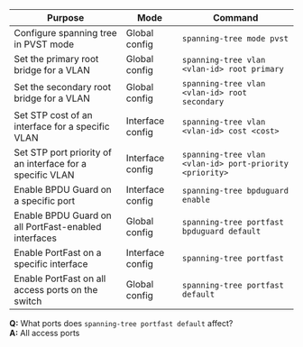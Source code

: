 | Purpose                                                        | Mode             | Command                                                                 |
|----------------------------------------------------------------|------------------|-------------------------------------------------------------------------|
| Configure spanning tree in PVST mode                           | Global config     | `spanning-tree mode pvst`                                              |
| Set the primary root bridge for a VLAN                         | Global config     | `spanning-tree vlan <vlan-id> root primary`                            |
| Set the secondary root bridge for a VLAN                       | Global config     | `spanning-tree vlan <vlan-id> root secondary`                          |
| Set STP cost of an interface for a specific VLAN               | Interface config  | `spanning-tree vlan <vlan-id> cost <cost>`                             |
| Set STP port priority of an interface for a specific VLAN      | Interface config  | `spanning-tree vlan <vlan-id> port-priority <priority>`                |
| Enable BPDU Guard on a specific port                           | Interface config  | `spanning-tree bpduguard enable`                                       |
| Enable BPDU Guard on all PortFast-enabled interfaces           | Global config     | `spanning-tree portfast bpduguard default`                             |
| Enable PortFast on a specific interface                        | Interface config  | `spanning-tree portfast`                                               |
| Enable PortFast on all access ports on the switch              | Global config     | `spanning-tree portfast default`                                       |

**Q:** What ports does `spanning-tree portfast default` affect?  
**A:** All access ports
